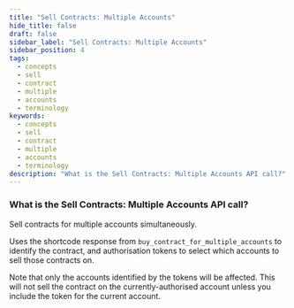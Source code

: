```yaml
---
title: "Sell Contracts: Multiple Accounts"
hide_title: false
draft: false
sidebar_label: "Sell Contracts: Multiple Accounts"
sidebar_position: 4
tags:
  - concepts
  - sell
  - contract
  - multiple
  - accounts
  - terminology
keywords:
  - concepts
  - sell
  - contract
  - multiple
  - accounts
  - terminology
description: "What is the Sell Contracts: Multiple Accounts API call?"
---
```


### What is the Sell Contracts: Multiple Accounts API call?

Sell contracts for multiple accounts simultaneously.

Uses the shortcode response from `buy_contract_for_multiple_accounts` to identify the contract, and authorisation tokens to select which accounts to sell those contracts on.

Note that only the accounts identified by the tokens will be affected. This will not sell the contract on the currently-authorised account unless you include the token for the current account.
